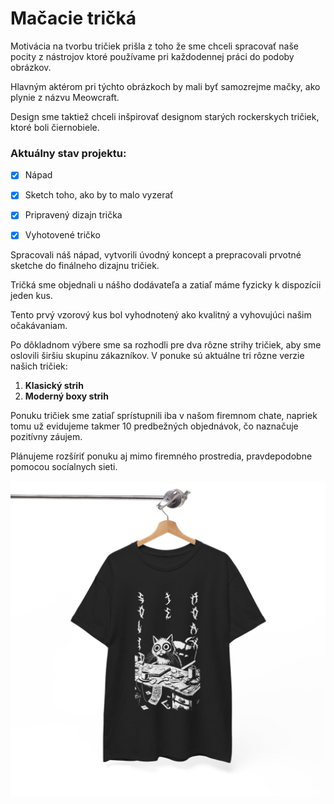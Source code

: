 # Mačacie tričká
Motivácia na tvorbu tričiek prišla z toho že sme chceli spracovať naše pocity z nástrojov ktoré používame pri každodennej práci do podoby obrázkov.

Hlavným aktérom pri týchto obrázkoch by mali byť samozrejme mačky, ako plynie z názvu Meowcraft.

Design sme taktiež chceli inšpirovať designom starých rockerskych tričiek, ktoré boli čiernobiele.

### Aktuálny stav projektu:

- [x] Nápad
- [x] Sketch toho, ako by to malo vyzerať
- [x] Pripravený dizajn trička
- [x] Vyhotovené tričko


Spracovali náš nápad, vytvorili úvodný koncept a prepracovali prvotné sketche do finálneho dizajnu tričiek.

Tričká sme objednali u nášho dodávateľa a zatiaľ máme fyzicky k dispozícii jeden kus.

Tento prvý vzorový kus bol vyhodnotený ako kvalitný a vyhovujúci našim očakávaniam.


Po dôkladnom výbere sme sa rozhodli pre dva rôzne strihy tričiek, aby sme oslovili širšiu skupinu zákazníkov. V ponuke sú aktuálne tri rôzne verzie našich tričiek:

1. **Klasický strih**
2. **Moderný boxy strih**

Ponuku tričiek sme zatiaľ sprístupnili iba v našom firemnom chate, napriek tomu už evidujeme takmer 10 predbežných objednávok, čo naznačuje pozitívny záujem.

Plánujeme rozšíriť ponuku aj mimo firemného prostredia, pravdepodobne pomocou socíalnych sieti.

![Use Case Diagram](images/real_solid.png)
